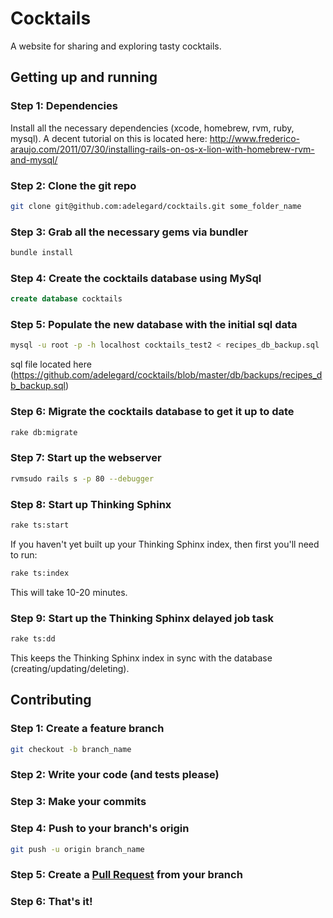 # Cocktails

A website for sharing and exploring tasty cocktails.

## Getting up and running

### Step 1: Dependencies

Install all the necessary dependencies (xcode, homebrew, rvm, ruby, mysql). 
A decent tutorial on this is located here: http://www.frederico-araujo.com/2011/07/30/installing-rails-on-os-x-lion-with-homebrew-rvm-and-mysql/

### Step 2: Clone the git repo

```bash
git clone git@github.com:adelegard/cocktails.git some_folder_name
```

### Step 3: Grab all the necessary gems via bundler

```bash
bundle install
```

### Step 4: Create the cocktails database using MySql

```sql
create database cocktails
```

### Step 5: Populate the new database with the initial sql data

```bash
mysql -u root -p -h localhost cocktails_test2 < recipes_db_backup.sql
```
sql file located here (https://github.com/adelegard/cocktails/blob/master/db/backups/recipes_db_backup.sql)

### Step 6: Migrate the cocktails database to get it up to date

```bash
rake db:migrate
```

### Step 7: Start up the webserver

```bash
rvmsudo rails s -p 80 --debugger
```

### Step 8: Start up Thinking Sphinx

```bash
rake ts:start
```
If you haven't yet built up your Thinking Sphinx index, then first you'll need to run:  
```bash
rake ts:index
```
This will take 10-20 minutes.

### Step 9: Start up the Thinking Sphinx delayed job task

```bash
rake ts:dd
```
This keeps the Thinking Sphinx index in sync with the database (creating/updating/deleting).

## Contributing

### Step 1: Create a feature branch

```bash
git checkout -b branch_name
```

### Step 2: Write your code (and tests please)
### Step 3: Make your commits
### Step 4: Push to your branch's origin

```bash
git push -u origin branch_name
```

### Step 5: Create a [Pull Request][pull requests] from your branch
### Step 6: That's it!

[pull requests]: http://help.github.com/pull-requests/
